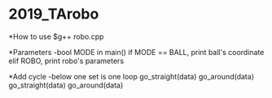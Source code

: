 # 2019_TArobo

*How to use
    $g++ robo.cpp

*Parameters
-bool MODE in main()
    if MODE == BALL, print ball's coordinate
    elif ROBO, print robo's parameters

*Add cycle
-below one set is one loop
    go_straight(data)
    go_around(data)
    go_straight(data)
    go_around(data)
